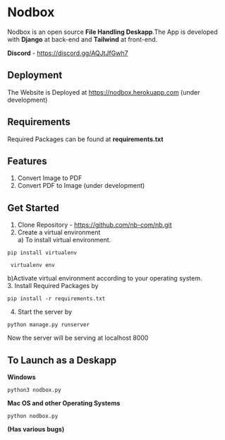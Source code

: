 # Nodbox
Nodbox is an open source  **File Handling Deskapp**.The App is developed with **Django** at back-end and **Tailwind** at front-end.<br /> 

**Discord** - https://discord.gg/AQJtJfGwh7<br />




## Deployment
The Website is Deployed at https://nodbox.herokuapp.com (under development)

## Requirements
Required Packages can be found at **requirements.txt**

## Features

1) Convert Image to PDF
2) Convert PDF to Image (under development)

## Get Started

1. Clone Repository - https://github.com/nb-com/nb.git
2. Create a virtual environment <br />
a) To install virtual environment.
  
  ```
  pip install virtualenv
  ```
 
 ```
  virtualenv env
  ```
  
 b)Activate virtual environment according to your operating system. <br />
3. Install Required Packages by

```
pip install -r requirements.txt
```
4. Start the server by
 ```
 python manage.py runserver
 ```
 Now the server will be serving at localhost 8000
 
 ## To Launch as a Deskapp
**Windows**
```
python3 nodbox.py
```
**Mac OS and other Operating Systems**
```
python nodbox.py
```
**(Has various bugs)**

